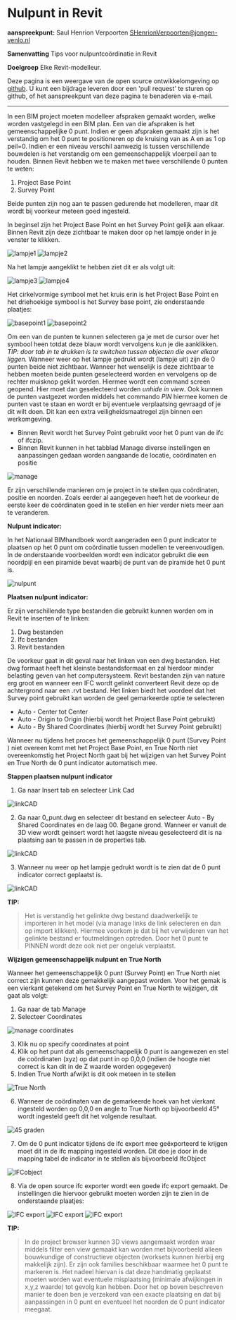 Nulpunt in Revit
===============================

**aanspreekpunt:**
Saul Henrion Verpoorten
SHenrionVerpoorten@jongen-venlo.nl

**Samenvatting**
Tips voor nulpuntcoördinatie in Revit

**Doelgroep**
Elke Revit-modelleur.

Deze pagina is een weergave van de open source ontwikkelomgeving op [github](https://github.com/BIM-Handboek-NL/BIM-geboden). U kunt een bijdrage leveren door een 'pull request' te sturen op github, of het aanspreekpunt van deze pagina te benaderen via e-mail.
 
-----------

In een BIM project moeten modelleer afspraken gemaakt worden, welke worden vastgelegd in een BIM plan. Een van die afspraken is het gemeenschappelijke 0 punt. Indien er geen afspraken gemaakt zijn is het verstandig om het 0 punt te positioneren op de kruising van as A en as 1 op peil=0. Indien er een niveau verschil aanwezig is tussen verschillende bouwdelen is het verstandig om een gemeenschappelijk vloerpeil aan te houden. 
Binnen Revit hebben we te maken met twee verschillende 0 punten te weten:

1. Project Base Point
2. Survey Point

Beide punten zijn nog aan te passen gedurende het modelleren, maar dit wordt bij voorkeur meteen goed ingesteld.

In beginsel zijn het Project Base Point en het Survey Point gelijk aan elkaar. Binnen Revit zijn deze zichtbaar te maken door op het lampje onder in je venster te klikken.

![lampje1](https://raw.githubusercontent.com/BIM-Handboek-NL/Werken-met-een-nulpunt-template/master/img/revit_01.png)
![lampje2](https://raw.githubusercontent.com/BIM-Handboek-NL/Werken-met-een-nulpunt-template/master/img/revit_01a.png)

Na het lampje aangeklikt te hebben ziet dit er als volgt uit:

![lampje3](https://raw.githubusercontent.com/BIM-Handboek-NL/Werken-met-een-nulpunt-template/master/img/revit_02.png)
![lampje4](https://raw.githubusercontent.com/BIM-Handboek-NL/Werken-met-een-nulpunt-template/master/img/revit_02a.png)

Het cirkelvormige symbool met het kruis erin is het Project Base Point en het driehoekige symbool is het Survey base point, zie onderstaande plaatjes:

![basepoint1](https://raw.githubusercontent.com/BIM-Handboek-NL/Werken-met-een-nulpunt-template/master/img/revit_03a.png)
![basepoint2](https://raw.githubusercontent.com/BIM-Handboek-NL/Werken-met-een-nulpunt-template/master/img/revit_03b.png)

Om een van de punten te kunnen selecteren ga je met de cursor over het symbool heen totdat deze blauw wordt vervolgens kun je die aanklikken. *TIP: door tab in te drukken is te switchen tussen objecten die over elkaar liggen.*
Wanneer weer op het lampje gedrukt wordt (lampje uit) zijn de 0 punten beide niet zichtbaar. Wanneer het wenselijk is deze zichtbaar te hebben moeten beide punten geselecteerd worden en vervolgens op de rechter muisknop geklit worden. Hiermee wordt een command screen geopend. Hier moet dan geselecteerd worden *unhide in view*. Ook kunnen de punten vastgezet worden middels het commando *PIN* hiermee komen de punten vast te staan en wordt er bij eventuele verplaatsing gevraagd of je dit wilt doen. Dit kan een extra veiligheidsmaatregel zijn binnen een werkomgeving.

- Binnen Revit wordt het Survey Point gebruikt voor het 0 punt van de ifc of ifczip. 
- Binnen Revit kunnen in het tabblad Manage diverse instellingen en aanpassingen gedaan worden aangaande de locatie, coördinaten en positie

![manage](https://raw.githubusercontent.com/BIM-Handboek-NL/Werken-met-een-nulpunt-template/master/img/revit_04.png)

Er zijn verschillende manieren om je project in te stellen qua coördinaten, positie en noorden. 
Zoals eerder al aangegeven heeft het de voorkeur de eerste keer de coördinaten goed in te stellen en hier verder niets meer aan te veranderen.

**Nulpunt indicator:**

In het Nationaal BIMhandboek wordt aangeraden een 0 punt indicator te plaatsen op het 0 punt om coördinatie tussen modellen te vereenvoudigen.
In de onderstaande voorbeelden wordt een indicator gebruikt die een noordpijl en een piramide bevat waarbij de punt van de piramide het 0 punt is. 

![nulpunt](https://raw.githubusercontent.com/BIM-Handboek-NL/Werken-met-een-nulpunt-template/master/img/revit_15.png)

**Plaatsen nulpunt indicator:**

Er zijn verschillende type bestanden die gebruikt kunnen worden om in Revit te inserten of te linken:

1. Dwg bestanden  
2. Ifc bestanden
3. Revit bestanden

De voorkeur gaat in dit geval naar het linken van een dwg bestanden. Het dwg formaat heeft het kleinste bestandsformaat en zal hierdoor minder belasting geven van het computersysteem. Revit bestanden zijn van nature erg groot en wanneer een IFC wordt gelinkt converteert Revit deze op de achtergrond naar een .rvt bestand. Het linken biedt het voordeel dat het Survey point gebruikt kan worden de geel gemarkeerde optie te selecteren
- Auto - Center tot Center
- Auto - Origin to Origin (hierbij wordt het Project Base Point gebruikt)
- Auto - By Shared Coordinates (hierbij wordt het Survey Point gebruikt)

Wanneer nu tijdens het proces het gemeenschappelijk 0 punt (Survey Point ) niet overeen komt met het Project Base Point, en True North niet overeenkomstig het Project North gaat bij het wijzigen van het Survey Point en True North de 0 punt indicator automatisch mee.

**Stappen plaatsen nulpunt indicator**

1. Ga naar Insert tab en selecteer Link Cad

![linkCAD](https://raw.githubusercontent.com/BIM-Handboek-NL/Werken-met-een-nulpunt-template/master/img/revit_05.png)

2. Ga naar 0_punt.dwg en selecteer dit bestand en selecteer  Auto - By Shared Coordinates en de laag 00. Begane grond. Wanneer er vanuit de 3D view wordt geinsert wordt het laagste niveau geselecteerd dit is na plaatsing aan te passen in de properties tab.

![linkCAD](https://raw.githubusercontent.com/BIM-Handboek-NL/Werken-met-een-nulpunt-template/master/img/revit_06.png)

3. Wanneer nu weer op het lampje gedrukt wordt is te zien dat de 0 punt indicator correct geplaatst is.

![linkCAD](https://raw.githubusercontent.com/BIM-Handboek-NL/Werken-met-een-nulpunt-template/master/img/revit_07.png)

**TIP:**

>Het is verstandig het gelinkte dwg bestand daadwerkelijk te importeren in het model (via manage links  de link selecteren en dan op import klikken). Hiermee voorkom je dat bij het verwijderen van het gelinkte bestand er foutmeldingen optreden. Door het 0 punt te PINNEN wordt deze ook niet per ongeluk verplaatst.

**Wijzigen gemeenschappelijk nulpunt en True North**

Wanneer het gemeenschappelijk 0 punt (Survey Point) en True North niet correct zijn kunnen deze gemakkelijk aangepast worden. Voor het gemak is een vierkant getekend om het Survey Point en True North te wijzigen, dit gaat als volgt:

1. Ga naar de tab Manage
2. Selecteer Coordinates

![manage coordinates](https://raw.githubusercontent.com/BIM-Handboek-NL/Werken-met-een-nulpunt-template/master/img/revit_08.png)

3. Klik nu op specify coordinates at point
4. Klik op het punt dat als gemeenschappelijk 0 punt is aangewezen en stel de coördinaten (xyz) op dat punt in op 0,0,0 (indien de hoogte niet correct is kan dit in de Z waarde worden opgegeven)
5. Indien True North afwijkt is dit ook meteen in te stellen

![True North](https://raw.githubusercontent.com/BIM-Handboek-NL/Werken-met-een-nulpunt-template/master/img/revit_09.png)

6. Wanneer de coördinaten van de gemarkeerde hoek van het vierkant ingesteld worden op 0,0,0 en angle to True North op bijvoorbeeld 45° wordt ingesteld geeft dit het volgende resultaat. 

![45 graden](https://raw.githubusercontent.com/BIM-Handboek-NL/Werken-met-een-nulpunt-template/master/img/revit_10.png)

7. Om de 0 punt indicator tijdens de ifc export mee geëxporteerd te krijgen moet dit in de ifc mapping ingesteld worden. Dit doe je door in de mapping tabel de indicator in te stellen als bijvoorbeeld IfcObject

![IFCobject](https://raw.githubusercontent.com/BIM-Handboek-NL/Werken-met-een-nulpunt-template/master/img/revit_11png)

8. Via de open source ifc exporter wordt een goede ifc export gemaakt. De instellingen die hiervoor gebruikt moeten worden zijn te zien in de onderstaande plaatjes:

![IFC export](https://raw.githubusercontent.com/BIM-Handboek-NL/Werken-met-een-nulpunt-template/master/img/revit_12.png)
![IFC export](https://raw.githubusercontent.com/BIM-Handboek-NL/Werken-met-een-nulpunt-template/master/img/revit_13.png)
![IFC export](https://raw.githubusercontent.com/BIM-Handboek-NL/Werken-met-een-nulpunt-template/master/img/revit_14.png)

**TIP:**

>In de project browser kunnen 3D views aangemaakt worden waar middels filter een view gemaakt kan worden met bijvoorbeeld alleen bouwkundige of constructieve objecten (worksets kunnen hierbij erg makkelijk zijn).
Er zijn ook families beschikbaar waarmee het 0 punt te markeren is. Het nadeel hiervan is dat deze handmatig geplaatst moeten worden wat eventuele misplaatsing (minimale afwijkingen in x,y,z waarde) tot gevolg kan hebben. Door het op boven beschreven manier te doen ben je verzekerd van een exacte plaatsing en dat bij aanpassingen in 0 punt en eventueel het noorden de 0 punt indicator meegaat.

